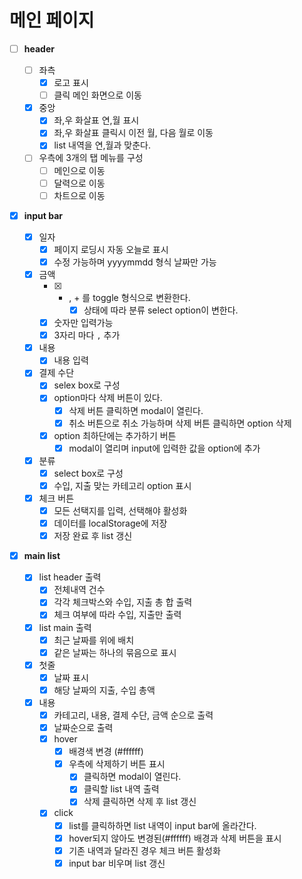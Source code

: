# 메인 페이지

- [ ] **header**

  - [ ] 좌측
    - [x] 로고 표시
    - [ ] 클릭 메인 화면으로 이동
  - [x] 중앙
    - [x] 좌,우 화살표 연,월 표시
    - [x] 좌,우 화살표 클릭시 이전 월, 다음 월로 이동
    - [x] list 내역을 연,월과 맞춘다.
  - [ ] 우측에 3개의 탭 메뉴를 구성
    - [ ] 메인으로 이동
    - [ ] 달력으로 이동
    - [ ] 차트으로 이동

- [x] **input bar**

  - [x] 일자
    - [x] 페이지 로딩시 자동 오늘로 표시
    - [x] 수정 가능하며 yyyymmdd 형식 날짜만 가능
  - [x] 금액
    - [x] - , + 를 toggle 형식으로 변환한다.
        - [x] 상태에 따라 분류 select option이 변한다.
    - [x] 숫자만 입력가능
    - [x] 3자리 마다 `,` 추가
  - [x] 내용
    - [x] 내용 입력
  - [x] 결제 수단
    - [x] selex box로 구성
    - [x] option마다 삭제 버튼이 있다.
      - [x] 삭제 버튼 클릭하면 modal이 열린다.
      - [x] 취소 버튼으로 취소 가능하며 삭제 버튼 클릭하면 option 삭제
    - [x] option 최하단에는 추가하기 버튼
      - [x] modal이 열리며 input에 입력한 값을 option에 추가
  - [x] 분류
    - [x] select box로 구성
    - [x] 수입, 지출 맞는 카테고리 option 표시
  - [x] 체크 버튼
    - [x] 모든 선택지를 입력, 선택해야 활성화
    - [x] 데이터를 localStorage에 저장
    - [x] 저장 완료 후 list 갱신

- [x] **main list**

  - [x] list header 출력
    - [x] 전체내역 건수
    - [x] 각각 체크박스와 수입, 지출 총 합 출력
    - [x] 체크 여부에 따라 수입, 지출만 출력
  - [x] list main 출력
    - [x] 최근 날짜를 위에 배치
    - [x] 같은 날짜는 하나의 묶음으로 표시
  - [x] 첫줄
    - [x] 날짜 표시
    - [x] 해당 날짜의 지출, 수입 총액
  - [x] 내용
    - [x] 카테고리, 내용, 결제 수단, 금액 순으로 출력
    - [x] 날짜순으로 출력
    - [x] hover
      - [x] 배경색 변경 (#ffffff)
      - [x] 우측에 삭제하기 버튼 표시
        - [x] 클릭하면 modal이 열린다.
        - [x] 클릭할 list 내역 출력
        - [x] 삭제 클릭하면 삭제 후 list 갱신
    - [x] click
      - [x] list를 클릭하하면 list 내역이 input bar에 올라간다.
      - [x] hover되지 않아도 변경된(#ffffff) 배경과 삭제 버튼을 표시
      - [x] 기존 내역과 달라진 경우 체크 버튼 활성화
      - [x] input bar 비우며 list 갱신
